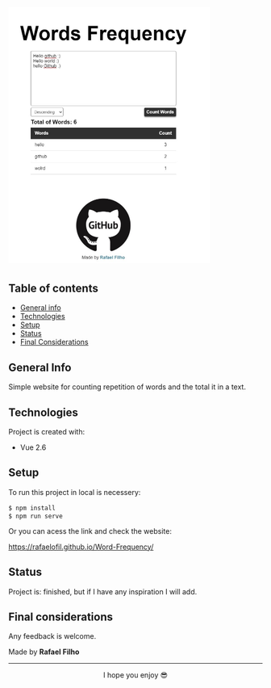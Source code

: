 
<h1>
    <img src="./src/assets/img/table-words.jpg" width="400"> 
</h1> 

## Table of contents
* [General info](#general-info)
* [Technologies](#technologies)
* [Setup](#setup)
* [Status](#status)
* [Final Considerations](#final-considerations)

## General Info
Simple website for counting repetition of words and the total it in a text.

## Technologies
Project is created with:

* Vue 2.6

## Setup
To run this project in local is necessery:

```
$ npm install
$ npm run serve
```
Or you can acess the link and check the website:

https://rafaelofil.github.io/Word-Frequency/


## Status

Project is: finished, but if I have any inspiration I will add. 

## Final considerations

Any feedback is welcome.

Made by <b>Rafael Filho</b>

<hr>
<p align="center"> I hope you enjoy 😎</p>

